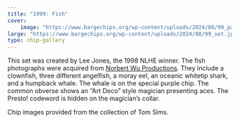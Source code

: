 ```yaml
---
title: "1999: Fish"
cover:
    image: "https://www.bargechips.org/wp-content/uploads/2024/08/99_pair.jpg"
large: "https://www.bargechips.org/wp-content/uploads/2024/08/99_set.jpg"
type: chip-gallery
---
```


This set was created by Lee Jones, the 1998 NLHE winner. The fish photographs
were acquired from [Norbert Wu Productions](http://www.norbertwu.com/"). They
include a clownfish, three different angelfish, a moray eel, an oceanic
whitetip shark, and a humpback whale. The whale is on the special purple
chip. The common obverse shows an &#8220;Art Deco&#8221; style magician
presenting aces. The Presto! codeword is hidden on the magician&#8217;s collar.

Chip images provided from the collection of Tom Sims.
